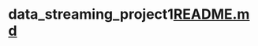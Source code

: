 # data_streaming_project1[README.md](https://github.com/RishikaMovva/data_streaming_project1/files/10936800/README.md)
